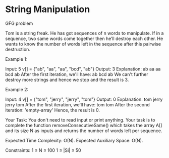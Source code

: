 # String Manipulation 
GFG problem

Tom is a string freak. He has got sequences of  n words to manipulate. If in a sequence, two same words come together then he’ll destroy each other. He wants to know the number of words left in the sequence after this pairwise destruction.

Example 1:

Input:
5
v[] = {"ab", "aa", "aa", "bcd", "ab"}
Output:
3
Explanation:
ab aa aa bcd ab
After the first iteration, we'll have: ab bcd ab
We can't further destroy more strings and
hence we stop and the result is 3. 

Example 2:

Input:
4
v[] = {"tom", "jerry", "jerry", "tom"}
Output:
0
Explanation:
tom jerry jerry tom
After the first iteration, we'll have: tom tom
After the second iteration: 'empty-array' 
Hence, the result is 0. 

Your Task:
You don't need to read input or print anything. Your task is to complete the function removeConsecutiveSame() which takes the array A[] and its size N as inputs and returns the number of words left per sequence.

Expected Time Complexity: O(N).
Expected Auxiliary Space: O(N).

Constraints:
1 ≤ N ≤ 100
1 ≤ |Si| ≤ 50